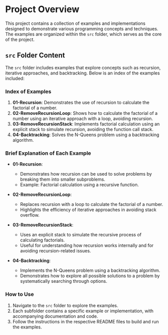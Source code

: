 # Project Overview

This project contains a collection of examples and implementations designed to demonstrate various programming concepts and techniques. The examples are organized within the `src` folder, which serves as the core of the project.

## `src` Folder Content

The `src` folder includes examples that explore concepts such as recursion, iterative approaches, and backtracking. Below is an index of the examples included:

### Index of Examples
1. **01-Recursion**: Demonstrates the use of recursion to calculate the factorial of a number.
2. **02-RemoveRecursionLoop**: Shows how to calculate the factorial of a number using an iterative approach with a loop, avoiding recursion.
3. **03-RemoveRecursionStack**: Implements factorial calculation using an explicit stack to simulate recursion, avoiding the function call stack.
4. **04-Backtracking**: Solves the N-Queens problem using a backtracking algorithm.

### Brief Explanation of Each Example
- **01-Recursion**:
  - Demonstrates how recursion can be used to solve problems by breaking them into smaller subproblems.
  - Example: Factorial calculation using a recursive function.

- **02-RemoveRecursionLoop**:
  - Replaces recursion with a loop to calculate the factorial of a number.
  - Highlights the efficiency of iterative approaches in avoiding stack overflow.

- **03-RemoveRecursionStack**:
  - Uses an explicit stack to simulate the recursive process of calculating factorials.
  - Useful for understanding how recursion works internally and for avoiding recursion-related issues.

- **04-Backtracking**:
  - Implements the N-Queens problem using a backtracking algorithm.
  - Demonstrates how to explore all possible solutions to a problem by systematically searching through options.

### How to Use
1. Navigate to the `src` folder to explore the examples.
2. Each subfolder contains a specific example or implementation, with accompanying documentation and code.
3. Follow the instructions in the respective README files to build and run the examples.